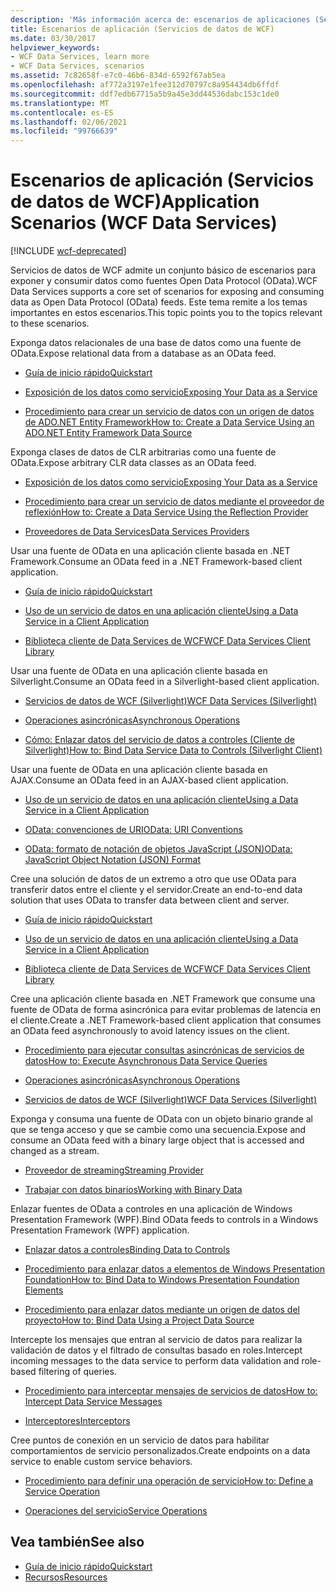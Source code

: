 ```yaml
---
description: 'Más información acerca de: escenarios de aplicaciones (Servicios de datos de WCF)'
title: Escenarios de aplicación (Servicios de datos de WCF)
ms.date: 03/30/2017
helpviewer_keywords:
- WCF Data Services, learn more
- WCF Data Services, scenarios
ms.assetid: 7c82658f-e7c0-46b6-834d-6592f67ab5ea
ms.openlocfilehash: af772a3197e1fee312d70797c8a954434db6ffdf
ms.sourcegitcommit: ddf7edb67715a5b9a45e3dd44536dabc153c1de0
ms.translationtype: MT
ms.contentlocale: es-ES
ms.lasthandoff: 02/06/2021
ms.locfileid: "99766639"
---
```

# <a name="application-scenarios-wcf-data-services"></a><span data-ttu-id="704b7-103">Escenarios de aplicación (Servicios de datos de WCF)</span><span class="sxs-lookup"><span data-stu-id="704b7-103">Application Scenarios (WCF Data Services)</span></span>

[!INCLUDE [wcf-deprecated](~/includes/wcf-deprecated.md)]

<span data-ttu-id="704b7-104">Servicios de datos de WCF admite un conjunto básico de escenarios para exponer y consumir datos como fuentes Open Data Protocol (OData).</span><span class="sxs-lookup"><span data-stu-id="704b7-104">WCF Data Services supports a core set of scenarios for exposing and consuming data as Open Data Protocol (OData) feeds.</span></span> <span data-ttu-id="704b7-105">Este tema remite a los temas importantes en estos escenarios.</span><span class="sxs-lookup"><span data-stu-id="704b7-105">This topic points you to the topics relevant to these scenarios.</span></span>

<span data-ttu-id="704b7-106">Exponga datos relacionales de una base de datos como una fuente de OData.</span><span class="sxs-lookup"><span data-stu-id="704b7-106">Expose relational data from a database as an OData feed.</span></span>

- [<span data-ttu-id="704b7-107">Guía de inicio rápido</span><span class="sxs-lookup"><span data-stu-id="704b7-107">Quickstart</span></span>](quickstart-wcf-data-services.md)

- [<span data-ttu-id="704b7-108">Exposición de los datos como servicio</span><span class="sxs-lookup"><span data-stu-id="704b7-108">Exposing Your Data as a Service</span></span>](exposing-your-data-as-a-service-wcf-data-services.md)

- [<span data-ttu-id="704b7-109">Procedimiento para crear un servicio de datos con un origen de datos de ADO.NET Entity Framework</span><span class="sxs-lookup"><span data-stu-id="704b7-109">How to: Create a Data Service Using an ADO.NET Entity Framework Data Source</span></span>](create-a-data-service-using-an-adonet-ef-data-wcf.md)

<span data-ttu-id="704b7-110">Exponga clases de datos de CLR arbitrarias como una fuente de OData.</span><span class="sxs-lookup"><span data-stu-id="704b7-110">Expose arbitrary CLR data classes as an OData feed.</span></span>

- [<span data-ttu-id="704b7-111">Exposición de los datos como servicio</span><span class="sxs-lookup"><span data-stu-id="704b7-111">Exposing Your Data as a Service</span></span>](exposing-your-data-as-a-service-wcf-data-services.md)

- [<span data-ttu-id="704b7-112">Procedimiento para crear un servicio de datos mediante el proveedor de reflexión</span><span class="sxs-lookup"><span data-stu-id="704b7-112">How to: Create a Data Service Using the Reflection Provider</span></span>](create-a-data-service-using-rp-wcf-data-services.md)

- [<span data-ttu-id="704b7-113">Proveedores de Data Services</span><span class="sxs-lookup"><span data-stu-id="704b7-113">Data Services Providers</span></span>](data-services-providers-wcf-data-services.md)

<span data-ttu-id="704b7-114">Usar una fuente de OData en una aplicación cliente basada en .NET Framework.</span><span class="sxs-lookup"><span data-stu-id="704b7-114">Consume an OData feed in a .NET Framework-based client application.</span></span>

- [<span data-ttu-id="704b7-115">Guía de inicio rápido</span><span class="sxs-lookup"><span data-stu-id="704b7-115">Quickstart</span></span>](quickstart-wcf-data-services.md)

- [<span data-ttu-id="704b7-116">Uso de un servicio de datos en una aplicación cliente</span><span class="sxs-lookup"><span data-stu-id="704b7-116">Using a Data Service in a Client Application</span></span>](using-a-data-service-in-a-client-application-wcf-data-services.md)

- [<span data-ttu-id="704b7-117">Biblioteca cliente de Data Services de WCF</span><span class="sxs-lookup"><span data-stu-id="704b7-117">WCF Data Services Client Library</span></span>](wcf-data-services-client-library.md)

<span data-ttu-id="704b7-118">Usar una fuente de OData en una aplicación cliente basada en Silverlight.</span><span class="sxs-lookup"><span data-stu-id="704b7-118">Consume an OData feed in a Silverlight-based client application.</span></span>

- <span data-ttu-id="704b7-119">[Servicios de datos de WCF (Silverlight)](/previous-versions/windows/silverlight/dotnet-windows-silverlight/cc838234(v=vs.95))</span><span class="sxs-lookup"><span data-stu-id="704b7-119">[WCF Data Services (Silverlight)](/previous-versions/windows/silverlight/dotnet-windows-silverlight/cc838234(v=vs.95))</span></span>

- [<span data-ttu-id="704b7-120">Operaciones asincrónicas</span><span class="sxs-lookup"><span data-stu-id="704b7-120">Asynchronous Operations</span></span>](asynchronous-operations-wcf-data-services.md)

- <span data-ttu-id="704b7-121">[Cómo: Enlazar datos del servicio de datos a controles (Cliente de Silverlight)](/previous-versions/dotnet/wcf-data-services/ee681614(v=vs.103))</span><span class="sxs-lookup"><span data-stu-id="704b7-121">[How to: Bind Data Service Data to Controls (Silverlight Client)](/previous-versions/dotnet/wcf-data-services/ee681614(v=vs.103))</span></span>

<span data-ttu-id="704b7-122">Usar una fuente de OData en una aplicación cliente basada en AJAX.</span><span class="sxs-lookup"><span data-stu-id="704b7-122">Consume an OData feed in an AJAX-based client application.</span></span>

- [<span data-ttu-id="704b7-123">Uso de un servicio de datos en una aplicación cliente</span><span class="sxs-lookup"><span data-stu-id="704b7-123">Using a Data Service in a Client Application</span></span>](using-a-data-service-in-a-client-application-wcf-data-services.md)

- [<span data-ttu-id="704b7-124">OData: convenciones de URI</span><span class="sxs-lookup"><span data-stu-id="704b7-124">OData: URI Conventions</span></span>](https://www.odata.org/documentation/odata-version-2-0/uri-conventions/)

- [<span data-ttu-id="704b7-125">OData: formato de notación de objetos JavaScript (JSON)</span><span class="sxs-lookup"><span data-stu-id="704b7-125">OData: JavaScript Object Notation (JSON) Format</span></span>](https://www.odata.org/developers/protocols/json-format/)

<span data-ttu-id="704b7-126">Cree una solución de datos de un extremo a otro que use OData para transferir datos entre el cliente y el servidor.</span><span class="sxs-lookup"><span data-stu-id="704b7-126">Create an end-to-end data solution that uses OData to transfer data between client and server.</span></span>

- [<span data-ttu-id="704b7-127">Guía de inicio rápido</span><span class="sxs-lookup"><span data-stu-id="704b7-127">Quickstart</span></span>](quickstart-wcf-data-services.md)

- [<span data-ttu-id="704b7-128">Uso de un servicio de datos en una aplicación cliente</span><span class="sxs-lookup"><span data-stu-id="704b7-128">Using a Data Service in a Client Application</span></span>](using-a-data-service-in-a-client-application-wcf-data-services.md)

- [<span data-ttu-id="704b7-129">Biblioteca cliente de Data Services de WCF</span><span class="sxs-lookup"><span data-stu-id="704b7-129">WCF Data Services Client Library</span></span>](wcf-data-services-client-library.md)

<span data-ttu-id="704b7-130">Cree una aplicación cliente basada en .NET Framework que consume una fuente de OData de forma asincrónica para evitar problemas de latencia en el cliente.</span><span class="sxs-lookup"><span data-stu-id="704b7-130">Create a .NET Framework-based client application that consumes an OData feed asynchronously to avoid latency issues on the client.</span></span>

- [<span data-ttu-id="704b7-131">Procedimiento para ejecutar consultas asincrónicas de servicios de datos</span><span class="sxs-lookup"><span data-stu-id="704b7-131">How to: Execute Asynchronous Data Service Queries</span></span>](how-to-execute-asynchronous-data-service-queries-wcf-data-services.md)

- [<span data-ttu-id="704b7-132">Operaciones asincrónicas</span><span class="sxs-lookup"><span data-stu-id="704b7-132">Asynchronous Operations</span></span>](asynchronous-operations-wcf-data-services.md)

- <span data-ttu-id="704b7-133">[Servicios de datos de WCF (Silverlight)](/previous-versions/windows/silverlight/dotnet-windows-silverlight/cc838234(v=vs.95))</span><span class="sxs-lookup"><span data-stu-id="704b7-133">[WCF Data Services (Silverlight)](/previous-versions/windows/silverlight/dotnet-windows-silverlight/cc838234(v=vs.95))</span></span>

<span data-ttu-id="704b7-134">Exponga y consuma una fuente de OData con un objeto binario grande al que se tenga acceso y que se cambie como una secuencia.</span><span class="sxs-lookup"><span data-stu-id="704b7-134">Expose and consume an OData feed with a binary large object that is accessed and changed as a stream.</span></span>

- [<span data-ttu-id="704b7-135">Proveedor de streaming</span><span class="sxs-lookup"><span data-stu-id="704b7-135">Streaming Provider</span></span>](streaming-provider-wcf-data-services.md)

- [<span data-ttu-id="704b7-136">Trabajar con datos binarios</span><span class="sxs-lookup"><span data-stu-id="704b7-136">Working with Binary Data</span></span>](working-with-binary-data-wcf-data-services.md)

<span data-ttu-id="704b7-137">Enlazar fuentes de OData a controles en una aplicación de Windows Presentation Framework (WPF).</span><span class="sxs-lookup"><span data-stu-id="704b7-137">Bind OData feeds to controls in a Windows Presentation Framework (WPF) application.</span></span>

- [<span data-ttu-id="704b7-138">Enlazar datos a controles</span><span class="sxs-lookup"><span data-stu-id="704b7-138">Binding Data to Controls</span></span>](binding-data-to-controls-wcf-data-services.md)

- [<span data-ttu-id="704b7-139">Procedimiento para enlazar datos a elementos de Windows Presentation Foundation</span><span class="sxs-lookup"><span data-stu-id="704b7-139">How to: Bind Data to Windows Presentation Foundation Elements</span></span>](bind-data-to-wpf-elements-wcf-data-services.md)

- [<span data-ttu-id="704b7-140">Procedimiento para enlazar datos mediante un origen de datos del proyecto</span><span class="sxs-lookup"><span data-stu-id="704b7-140">How to: Bind Data Using a Project Data Source</span></span>](how-to-bind-data-using-a-project-data-source-wcf-data-services.md)

<span data-ttu-id="704b7-141">Intercepte los mensajes que entran al servicio de datos para realizar la validación de datos y el filtrado de consultas basado en roles.</span><span class="sxs-lookup"><span data-stu-id="704b7-141">Intercept incoming messages to the data service to perform data validation and role-based filtering of queries.</span></span>

- [<span data-ttu-id="704b7-142">Procedimiento para interceptar mensajes de servicios de datos</span><span class="sxs-lookup"><span data-stu-id="704b7-142">How to: Intercept Data Service Messages</span></span>](how-to-intercept-data-service-messages-wcf-data-services.md)

- [<span data-ttu-id="704b7-143">Interceptores</span><span class="sxs-lookup"><span data-stu-id="704b7-143">Interceptors</span></span>](interceptors-wcf-data-services.md)

<span data-ttu-id="704b7-144">Cree puntos de conexión en un servicio de datos para habilitar comportamientos de servicio personalizados.</span><span class="sxs-lookup"><span data-stu-id="704b7-144">Create endpoints on a data service to enable custom service behaviors.</span></span>

- [<span data-ttu-id="704b7-145">Procedimiento para definir una operación de servicio</span><span class="sxs-lookup"><span data-stu-id="704b7-145">How to: Define a Service Operation</span></span>](how-to-define-a-service-operation-wcf-data-services.md)

- [<span data-ttu-id="704b7-146">Operaciones del servicio</span><span class="sxs-lookup"><span data-stu-id="704b7-146">Service Operations</span></span>](service-operations-wcf-data-services.md)

## <a name="see-also"></a><span data-ttu-id="704b7-147">Vea también</span><span class="sxs-lookup"><span data-stu-id="704b7-147">See also</span></span>

- [<span data-ttu-id="704b7-148">Guía de inicio rápido</span><span class="sxs-lookup"><span data-stu-id="704b7-148">Quickstart</span></span>](quickstart-wcf-data-services.md)
- [<span data-ttu-id="704b7-149">Recursos</span><span class="sxs-lookup"><span data-stu-id="704b7-149">Resources</span></span>](wcf-data-services-resources.md)
